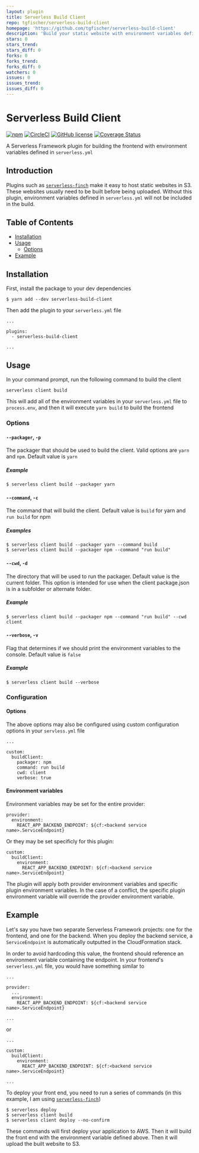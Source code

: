 ```yaml
---
layout: plugin
title: Serverless Build Client
repo: tgfischer/serverless-build-client
homepage: 'https://github.com/tgfischer/serverless-build-client'
description: 'Build your static website with environment variables defined in serverless.yml'
stars: 0
stars_trend: 
stars_diff: 0
forks: 0
forks_trend: 
forks_diff: 0
watchers: 0
issues: 0
issues_trend: 
issues_diff: 0
---
```



# Serverless Build Client

[![npm](https://img.shields.io/npm/v/serverless-build-client)](https://www.npmjs.com/package/serverless-build-client)
[![CircleCI](https://img.shields.io/circleci/build/github/tgfischer/serverless-build-client)](https://circleci.com/gh/tgfischer/serverless-build-client)
[![GitHub license](https://img.shields.io/github/license/tgfischer/serverless-build-client)](https://github.com/tgfischer/serverless-build-client/blob/master/LICENSE)
[![Coverage Status](https://coveralls.io/repos/github/tgfischer/serverless-build-client/badge?branch=master)](https://coveralls.io/github/tgfischer/serverless-build-client?branch=master)

A Serverless Framework plugin for building the frontend with environment variables defined in `serverless.yml`

## Introduction

Plugins such as [`serverless-finch`](https://github.com/fernando-mc/serverless-finch) make it easy to host static websites in S3. These websites usually need to be built before being uploaded. Without this plugin, environment variables defined in `serverless.yml` will not be included in the build.

## Table of Contents

- [Installation](#installation)
- [Usage](#usage)
  - [Options](#options)
- [Example](#example)

## Installation

First, install the package to your dev dependencies

```
$ yarn add --dev serverless-build-client
```

Then add the plugin to your `serverless.yml` file

```
...

plugins:
  - serverless-build-client

...
```

## Usage

In your command prompt, run the following command to build the client

```
serverless client build
```

This will add all of the environment variables in your `serverless.yml` file to `process.env`, and then it will execute `yarn build` to build the frontend

### Options

#### `--packager`, `-p` <!-- omit in toc -->

The packager that should be used to build the client. Valid options are `yarn` and `npm`. Default value is `yarn`

##### Example <!-- omit in toc -->

```
$ serverless client build --packager yarn
```

#### `--command`, `-c` <!-- omit in toc -->

The command that will build the client. Default value is `build` for yarn and `run build` for npm

##### Examples <!-- omit in toc -->

```
$ serverless client build --packager yarn --command build
$ serverless client build --packager npm --command "run build"
```

#### `--cwd`, `-d` <!-- omit in toc -->

The directory that will be used to run the packager. Default value is the current folder. This option is intended for use when the client package.json is in a subfolder or alternate folder.

##### Example <!-- omit in toc -->

```
$ serverless client build --packager npm --command "run build" --cwd client
```

#### `--verbose`, `-v` <!-- omit in toc -->

Flag that determines if we should print the environment variables to the console. Default value is `false`

##### Example <!-- omit in toc -->

```
$ serverless client build --verbose
```

### Configuration

#### Options
The above options may also be configured using custom configuration options in your `servless.yml` file

```
...

custom:
  buildClient:
    packager: npm
    command: run build
    cwd: client
    verbose: true
```

#### Environment variables
Environment variables may be set for the entire provider:
```
provider:
  environment:
    REACT_APP_BACKEND_ENDPOINT: ${cf:<backend service name>.ServiceEndpoint}
```

Or they may be set specificly for this plugin:
```
custom:
  buildClient:
    environment:
      REACT_APP_BACKEND_ENDPOINT: ${cf:<backend service name>.ServiceEndpoint}
```

The plugin will apply both provider environment variables and specific plugin environment variables. In the case of a conflict, the specific plugin environment variable will override the provider environment variable.

## Example

Let's say you have two separate Serverless Framework projects: one for the frontend, and one for the backend. When you deploy the backend service, a `ServiceEndpoint` is automatically outputted in the CloudFormation stack.

In order to avoid hardcoding this value, the frontend should reference an environment variable containing the endpoint. In your frontend's `serverless.yml` file, you would have something similar to

```
...

provider:
  ...
  environment:
    REACT_APP_BACKEND_ENDPOINT: ${cf:<backend service name>.ServiceEndpoint}

...
```

or

```
...

custom:
  buildClient:
    environment:
      REACT_APP_BACKEND_ENDPOINT: ${cf:<backend service name>.ServiceEndpoint}

...
```

To deploy your front end, you need to run a series of commands (in this example, I am using [`serverless-finch`](https://github.com/fernando-mc/serverless-finch))

```
$ serverless deploy
$ serverless client build
$ serverless client deploy --no-confirm
```

These commands will first deploy your application to AWS. Then it will build the front end with the environment variable defined above. Then it will upload the built website to S3.
